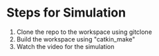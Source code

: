 # Steps for Simulation

1. Clone the repo to the workspace using gitclone
2. Build the workspace using "catkin_make"
3. Watch the video for the simulation
